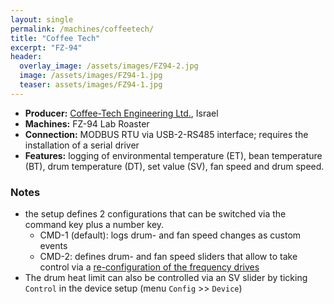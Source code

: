 ```yaml
---
layout: single
permalink: /machines/coffeetech/
title: "Coffee Tech"
excerpt: "FZ-94"
header:
  overlay_image: /assets/images/FZ94-2.jpg
  image: /assets/images/FZ94-1.jpg
  teaser: assets/images/FZ94-1.jpg
---
```

* __Producer:__ [Coffee-Tech Engineering Ltd.](https://www.coffee-tech.com), Israel
* __Machines:__ FZ-94 Lab Roaster
* __Connection:__ MODBUS RTU via USB-2-RS485 interface; requires the installation of a serial driver
* __Features:__ logging of environmental temperature (ET), bean temperature (BT), drum temperature (DT), set value (SV), fan speed and drum speed.

### Notes

- the setup defines 2 configurations that can be switched via the command key plus a number key.
  * CMD-1 (default): logs drum- and fan speed changes as custom events
  * CMD-2: defines drum- and fan speed sliders that allow to take control via a [re-configuration of the frequency drives](https://artisan-roasterscope.blogspot.de/2016/08/fz-94-4-taking-control.html)
- The drum heat limit can also be controlled via an SV slider by ticking `Control` in the device setup (menu `Config` >> `Device`)